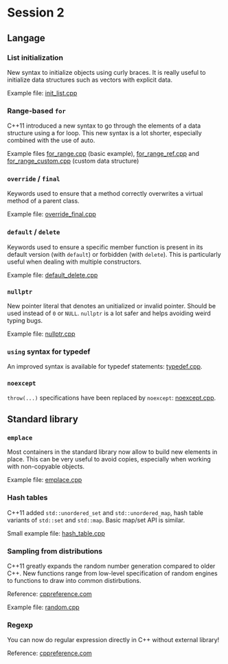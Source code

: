 # Session 2

## Langage

### List initialization
New syntax to initialize objects using curly braces.
It is really useful to initialize data structures such as vectors with explicit data.

Example file: [init_list.cpp](init_list.cpp)

### Range-based `for`
C++11 introduced a new syntax to go through the elements of a data structure using a for loop.
This new syntax is a lot shorter, especially combined with the use of auto.

Example files [for_range.cpp](for_range.cpp) (basic example), [for_range_ref.cpp](for_range_ref.cpp) and [for_range_custom.cpp](for_range_custom.cpp) (custom data structure)

### `override` / `final`
Keywords used to ensure that a method correctly overwrites a virtual method of a parent class.

Example file: [override_final.cpp](override_final.cpp)

### `default` / `delete`
Keywords used to ensure a specific member function is present in its default version (with `default`) or forbidden (with `delete`).
This is particularly useful when dealing with multiple constructors.

Example file: [default_delete.cpp](default_delete.cpp)

### `nullptr`
New pointer literal that denotes an unitialized or invalid pointer.
Should be used instead of `0` or `NULL`.
`nullptr` is a lot safer and helps avoiding weird typing bugs.

Example file: [nullptr.cpp](nullptr.cpp)

### `using` syntax for typedef
An improved syntax is available for typedef statements: [typedef.cpp](typedef.cpp).

### `noexcept`
`throw(...)` specifications have been replaced by `noexcept`: [noexcept.cpp](noexcept.cpp).


## Standard library

### `emplace`
Most containers in the standard library now allow to build new elements in place.
This can be very useful to avoid copies, especially when working with non-copyable objects.

Example file: [emplace.cpp](emplace.cpp)

### Hash tables
C++11 added `std::unordered_set` and `std::unordered_map`, hash table variants of `std::set` and `std::map`.
Basic map/set API is similar.

Small example file: [hash_table.cpp](hash_table.cpp)

### Sampling from distributions
C++11 greatly expands the random number generation compared to older C++.
New functions range from low-level specification of random engines to functions to draw into common distirbutions.

Reference: [cppreference.com](http://en.cppreference.com/w/cpp/numeric/random)

Example file: [random.cpp](random.cpp)

### Regexp
You can now do regular expression directly in C++ without external library!

Reference: [cppreference.com](http://en.cppreference.com/w/cpp/regex)
